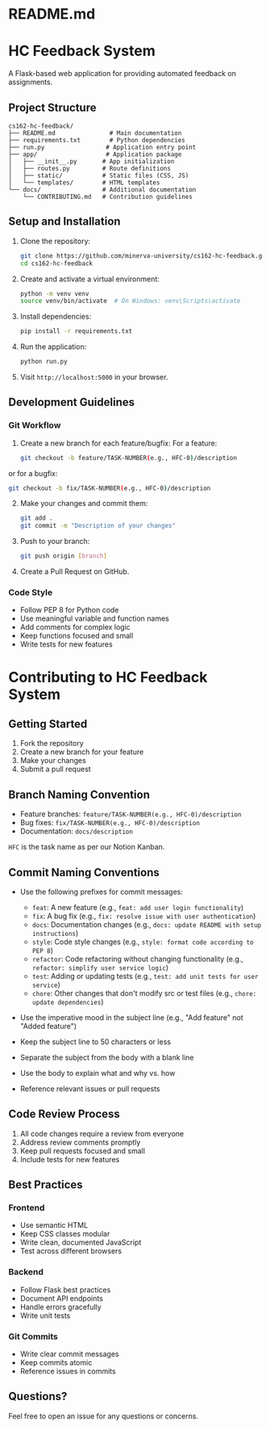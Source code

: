 # README.md

# HC Feedback System

A Flask-based web application for providing automated feedback on assignments.

## Project Structure

```
cs162-hc-feedback/
├── README.md               # Main documentation
├── requirements.txt        # Python dependencies
├── run.py                 # Application entry point
├── app/                   # Application package
│   ├── __init__.py       # App initialization
│   ├── routes.py         # Route definitions
│   ├── static/           # Static files (CSS, JS)
│   └── templates/        # HTML templates
└── docs/                 # Additional documentation
    └── CONTRIBUTING.md   # Contribution guidelines
```

## Setup and Installation

1. Clone the repository:

   ```bash
   git clone https://github.com/minerva-university/cs162-hc-feedback.git
   cd cs162-hc-feedback
   ```

2. Create and activate a virtual environment:

   ```bash
   python -m venv venv
   source venv/bin/activate  # On Windows: venv\Scripts\activate
   ```

3. Install dependencies:

   ```bash
   pip install -r requirements.txt
   ```

4. Run the application:

   ```bash
   python run.py
   ```

5. Visit `http://localhost:5000` in your browser.

## Development Guidelines

### Git Workflow

1. Create a new branch for each feature/bugfix:
For a feature:

   ```bash
   git checkout -b feature/TASK-NUMBER(e.g., HFC-0)/description
   ```

or for a bugfix:

   ```bash
   git checkout -b fix/TASK-NUMBER(e.g., HFC-0)/description
   ```

2. Make your changes and commit them:

   ```bash
   git add .
   git commit -m "Description of your changes"
   ```

3. Push to your branch:

   ```bash
   git push origin [branch]
   ```

4. Create a Pull Request on GitHub.

### Code Style

- Follow PEP 8 for Python code
- Use meaningful variable and function names
- Add comments for complex logic
- Keep functions focused and small
- Write tests for new features

# Contributing to HC Feedback System

## Getting Started

1. Fork the repository
2. Create a new branch for your feature
3. Make your changes
4. Submit a pull request

## Branch Naming Convention

- Feature branches: `feature/TASK-NUMBER(e.g., HFC-0)/description`
- Bug fixes: `fix/TASK-NUMBER(e.g., HFC-0)/description`
- Documentation: `docs/description`

`HFC` is the task name as per our Notion Kanban.

## Commit Naming Conventions

- Use the following prefixes for commit messages:
  - `feat`: A new feature (e.g., `feat: add user login functionality`)
  - `fix`: A bug fix (e.g., `fix: resolve issue with user authentication`)
  - `docs`: Documentation changes (e.g., `docs: update README with setup instructions`)
  - `style`: Code style changes (e.g., `style: format code according to PEP 8`)
  - `refactor`: Code refactoring without changing functionality (e.g., `refactor: simplify user service logic`)
  - `test`: Adding or updating tests (e.g., `test: add unit tests for user service`)
  - `chore`: Other changes that don't modify src or test files (e.g., `chore: update dependencies`)

- Use the imperative mood in the subject line (e.g., "Add feature" not "Added feature")
- Keep the subject line to 50 characters or less
- Separate the subject from the body with a blank line
- Use the body to explain what and why vs. how
- Reference relevant issues or pull requests

## Code Review Process

1. All code changes require a review from everyone
2. Address review comments promptly
3. Keep pull requests focused and small
4. Include tests for new features

## Best Practices

### Frontend

- Use semantic HTML
- Keep CSS classes modular
- Write clean, documented JavaScript
- Test across different browsers

### Backend

- Follow Flask best practices
- Document API endpoints
- Handle errors gracefully
- Write unit tests

### Git Commits

- Write clear commit messages
- Keep commits atomic
- Reference issues in commits

## Questions?

Feel free to open an issue for any questions or concerns.

